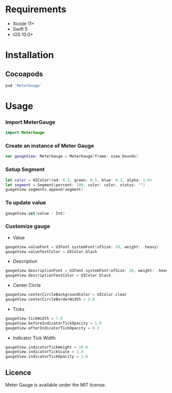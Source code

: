 

# Requirements
- Xcode 11+
- Swift 5
- iOS 10.0+


# Installation


## Cocoapods
```ruby
pod 'MeterGauge'
```

# Usage

### Import MeterGauge
```swift
import MeterGauge
```

### Create an instance of Meter Gauge
```swift
var gaugeView: MeterGauge = MeterGauge(frame: view.bounds)

```
### Setup Segment
```swift
let color = UIColor(red: 0.3, green: 0.5, blue: 0.2, alpha: 1.0)
let segment = Segment(percent: 100, color: color, status: "")
guageView.segments.append(segment)
```

### To update value
```swift
gaugeView.set(value : Int)
```

### Customize gauge

- Value
```swift 
gaugeView.valueFont = UIFont.systemFont(ofSize: 28, weight: .heavy)
gaugeView.valueTextColor = UIColor.black
```
- Description
```swift 
gaugeView.descriptionFont = UIFont.systemFont(ofSize: 28, weight: .heavy)
gaugeView.descriptionTextColor = UIColor.black
```
- Center Circle
```swift 
gaugeView.centerCircleBackgroundColor = UIColor.clear
gaugeView.centerCircleBorderWidth = 3.0
```
- Ticks
```swift 
gaugeView.tickWidth = 7.0
gaugeView.beforeIndicatorTickOpacity = 1.0
gaugeView.afterIndicatorTickOpacity = 0.3
```
- Indicator Tick Width
```swift 
gaugeView.indicatorTickHeight = 10.0
gaugeView.indicatorTickScale = 1.0
gaugeView.indicatorTickOpacity = 1.0
```

## Licence
Meter Gauge is available under the MIT license.


